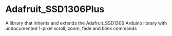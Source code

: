 # Adafruit_SSD1306Plus
A library that inherits and extends the Adafruit_SSD1306 Arduino library with undocumented 1-pixel scroll, zoom, fade and blink commands
